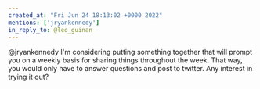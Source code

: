 ```yaml
---
created_at: "Fri Jun 24 18:13:02 +0000 2022"
mentions: ['jryankennedy']
in_reply_to: @leo_guinan
---
```


@jryankennedy I'm considering putting something together that will prompt you on a weekly basis for sharing things throughout the week. That way, you would only have to answer questions and post to twitter. Any interest in trying it out?